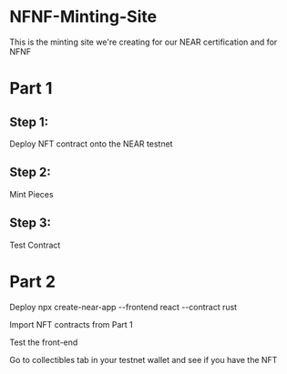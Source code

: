 # NFNF-Minting-Site
This is the minting site we're creating for our NEAR certification and for NFNF 
# Part 1
## Step 1: 
Deploy NFT contract onto the NEAR testnet

## Step 2: 
Mint Pieces 

## Step 3: 
Test Contract 
# Part 2 

Deploy npx create-near-app --frontend react --contract rust

Import NFT contracts from Part 1 

Test the front-end

Go to collectibles tab in your testnet wallet and see if you have the NFT
